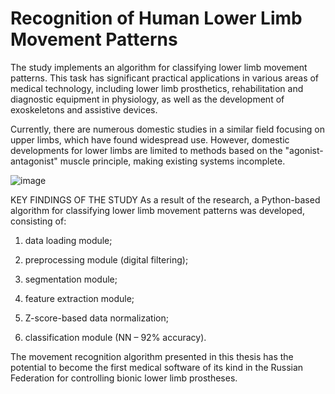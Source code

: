 # Recognition of Human Lower Limb Movement Patterns
The study implements an algorithm for classifying lower limb movement patterns. This task has significant practical applications in various areas of medical technology, including lower limb prosthetics, rehabilitation and diagnostic equipment in physiology, as well as the development of exoskeletons and assistive devices.

Currently, there are numerous domestic studies in a similar field focusing on upper limbs, which have found widespread use. However, domestic developments for lower limbs are limited to methods based on the "agonist-antagonist" muscle principle, making existing systems incomplete.

![image](https://github.com/pr0tos/diploma/assets/137896055/ef5ec7ab-f83c-4302-8a08-5d83ca1908c6)

KEY FINDINGS OF THE STUDY
As a result of the research, a Python-based algorithm for classifying lower limb movement patterns was developed, consisting of:

1) data loading module;

2) preprocessing module (digital filtering);

3) segmentation module;

4) feature extraction module;

5) Z-score-based data normalization;

6) classification module (NN – 92% accuracy).

The movement recognition algorithm presented in this thesis has the potential to become the first medical software of its kind in the Russian Federation for controlling bionic lower limb prostheses.


